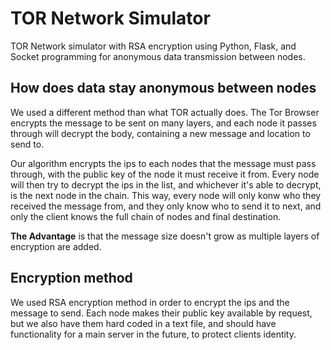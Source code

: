 # TOR Network Simulator
TOR Network simulator with RSA encryption using Python, Flask, and Socket programming for anonymous data transmission between nodes.

## How does data stay anonymous between nodes
We used a different method than what TOR actually does.
The Tor Browser encrypts the message to be sent on many layers, and each node it passes through will decrypt the body, containing a new message and location to send to. 

Our algorithm encrypts the ips to each nodes that the message must pass through, with the public key of the node it must receive it from. Every node will then try to decrypt the ips in the list, and whichever it's able to decrypt, is the next node in the chain. This way, every node will only konw who they received the message from, and they only know who to send it to next, and only the client knows the full chain of nodes and final destination. 

**The Advantage** is that the message size doesn't grow as multiple layers of encryption are added.

## Encryption method
We used RSA encryption method in order to encrypt the ips and the message to send. Each node makes their public key available by request, but we also have them hard coded in a text file, and should have functionality for a main server in the future, to protect clients identity.

